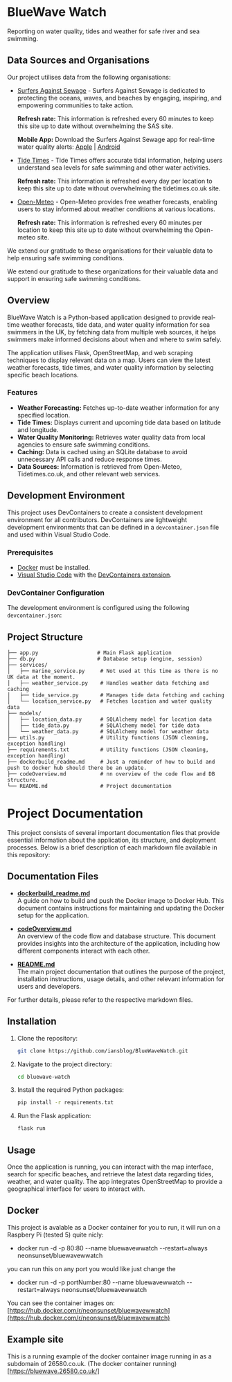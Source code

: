 # BlueWave Watch

Reporting on water quality, tides and weather for safe river and sea swimming.

## Data Sources and Organisations

Our project utilises data from the following organisations:

* [Surfers Against Sewage](https://www.sas.org.uk) - Surfers Against Sewage is dedicated to protecting the oceans, waves, and beaches by engaging, inspiring, and empowering communities to take action.
    
    **Refresh rate:** This information is refreshed every 60 minutes to keep this site up to date without overwhelming the SAS site.
    
    **Mobile App:** Download the Surfers Against Sewage app for real-time water quality alerts: [Apple](https://apps.apple.com/us/app/surfers-against-sewage/id1065408131) | [Android](https://play.google.com/store/apps/details?id=com.sas.sas&hl=en&gl=US)
    
* [Tide Times](https://www.tidetimes.co.uk) - Tide Times offers accurate tidal information, helping users understand sea levels for safe swimming and other water activities.
    
    **Refresh rate:** This information is refreshed every day per location to keep this site up to date without overwhelming the tidetimes.co.uk site.
    
* [Open-Meteo](https://api.open-meteo.com) - Open-Meteo provides free weather forecasts, enabling users to stay informed about weather conditions at various locations.
    
    **Refresh rate:** This information is refreshed every 60 minutes per location to keep this site up to date without overwhelming the Open-meteo site.
    

We extend our gratitude to these organisations for their valuable data to help ensuring safe swimming conditions.

We extend our gratitude to these organizations for their valuable data and support in ensuring safe swimming conditions.


## Overview

BlueWave Watch is a Python-based application designed to provide real-time weather forecasts, tide data, and water quality information for sea swimmers in the UK, by fetching data from multiple web sources, it helps swimmers make informed decisions about when and where to swim safely.

The application utilises Flask, OpenStreetMap, and web scraping techniques to display relevant data on a map. Users can view the latest weather forecasts, tide times, and water quality information by selecting specific beach locations.

### Features

- **Weather Forecasting:** Fetches up-to-date weather information for any specified location.
- **Tide Times:** Displays current and upcoming tide data based on latitude and longitude.
- **Water Quality Monitoring:** Retrieves water quality data from local agencies to ensure safe swimming conditions.
- **Caching:** Data is cached using an SQLite database to avoid unnecessary API calls and reduce response times.
- **Data Sources:** Information is retrieved from Open-Meteo, Tidetimes.co.uk, and other relevant web services.

## Development Environment

This project uses DevContainers to create a consistent development environment for all contributors. DevContainers are lightweight development environments that can be defined in a `devcontainer.json` file and used within Visual Studio Code.

### Prerequisites

- [Docker](https://www.docker.com/get-started) must be installed.
- [Visual Studio Code](https://code.visualstudio.com/) with the [DevContainers extension](https://marketplace.visualstudio.com/items?itemName=ms-vscode-remote.remote-containers).

### DevContainer Configuration

The development environment is configured using the following `devcontainer.json`:


## Project Structure

```
├── app.py                   # Main Flask application
├── db.py                    # Database setup (engine, session)
├── services/
│   ├── marine_service.py     # Not used at this time as there is no UK data at the moment. 
│   ├── weather_service.py    # Handles weather data fetching and caching
│   ├── tide_service.py       # Manages tide data fetching and caching
│   └── location_service.py   # Fetches location and water quality data
├── models/
│   ├── location_data.py      # SQLAlchemy model for location data
│   ├── tide_data.py          # SQLAlchemy model for tide data
│   └── weather_data.py       # SQLAlchemy model for weather data
├── utils.py                  # Utility functions (JSON cleaning, exception handling)
├── requirements.txt          # Utility functions (JSON cleaning, exception handling)
├── dockerbuild_readme.md     # Just a reminder of how to build and push to docker hub should there be an update. 
├── codeOverview.md           # nn overview of the code flow and DB structure.
└── README.md                 # Project documentation
```

# Project Documentation

This project consists of several important documentation files that provide essential information about the application, its structure, and deployment processes. Below is a brief description of each markdown file available in this repository:

## Documentation Files

- **[dockerbuild_readme.md](dockerbuild_readme.md)**  
  A guide on how to build and push the Docker image to Docker Hub. This document contains instructions for maintaining and updating the Docker setup for the application.

- **[codeOverview.md](codeOverview.md)**  
  An overview of the code flow and database structure. This document provides insights into the architecture of the application, including how different components interact with each other.

- **[README.md](README.md)**  
  The main project documentation that outlines the purpose of the project, installation instructions, usage details, and other relevant information for users and developers.

For further details, please refer to the respective markdown files.

## Installation

1. Clone the repository:
   ```bash
   git clone https://github.com/iansblog/BlueWaveWatch.git
   ```

2. Navigate to the project directory:
   ```bash
   cd bluewave-watch
   ```

3. Install the required Python packages:
   ```bash
   pip install -r requirements.txt
   ```

4. Run the Flask application:
   ```bash
   flask run
   ```

## Usage

Once the application is running, you can interact with the map interface, search for specific beaches, and retrieve the latest data regarding tides, weather, and water quality. The app integrates OpenStreetMap to provide a geographical interface for users to interact with.


## Docker 

This project is avalable as a Docker container for you to run, it will run on a Raspbery Pi (tested 5) quite nicly:

- docker run -d -p 80:80 --name bluewavewwatch --restart=always neonsunset/bluewavewwatch

you can run this on any port you would like just change the

- docker run -d -p portNumber:80 --name bluewavewwatch --restart=always neonsunset/bluewavewwatch

You can see the container images on: [https://hub.docker.com/r/neonsunset/bluewavewwatch](https://hub.docker.com/r/neonsunset/bluewavewwatch)

## Example site
This is a running example of the docker container image running in as a subdomain of 26580.co.uk.
(The docker container running)[https://bluewave.26580.co.uk/]
